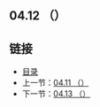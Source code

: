 ## 04.12 （）


## 链接
* [目录](https://github.com/gnefiy/go-zh/blob/master/tour/directory.md)
* 上一节：[04.11 （）](https://github.com/gnefiy/go-zh/blob/master/tour/methods/04.11.md)
* 下一节：[04.13 （）](https://github.com/gnefiy/go-zh/blob/master/tour/methods/04.13.md)
